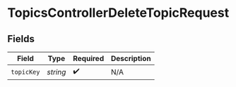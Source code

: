 # TopicsControllerDeleteTopicRequest


## Fields

| Field              | Type               | Required           | Description        |
| ------------------ | ------------------ | ------------------ | ------------------ |
| `topicKey`         | *string*           | :heavy_check_mark: | N/A                |